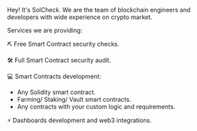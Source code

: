 Hey! It's SolCheck.
We are the team of blockchain engineers and developers with wide experience on crypto market.

Services we are providing:

⛏ Free Smart Contract security checks.

🛠 Full Smart Contract security audit.

💻 Smart Contracts development:
* Any Solidity smart contract.
* Farming/ Staking/ Vault smart contracts.
* Any contracts with your custom logic and requirements.

⚡ Dashboards development and web3 integrations.
<!-- Our statistics:
🚀 More than 300 public Smart Contract audits at techrate.org.
🛸 More than 100 private Smart Contract audits.
🎊 50 Staking and 30 Farming Smart Contracts developed.
🧨 More than 50 Token and Custom Smart Contracts developed. -->
